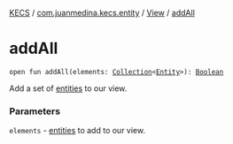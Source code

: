[KECS](../../index.md) / [com.juanmedina.kecs.entity](../index.md) / [View](index.md) / [addAll](./add-all.md)

# addAll

`open fun addAll(elements: `[`Collection`](https://kotlinlang.org/api/latest/jvm/stdlib/kotlin.collections/-collection/index.html)`<`[`Entity`](../-entity/index.md)`>): `[`Boolean`](https://kotlinlang.org/api/latest/jvm/stdlib/kotlin/-boolean/index.html)

Add a set of [entities](../-entity/index.md) to our view.

### Parameters

`elements` - [entities](../-entity/index.md) to add to our view.